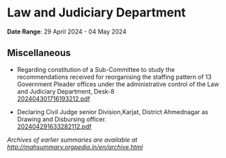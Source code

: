 # Law and Judiciary Department

**Date Range**: 29 April 2024 - 04 May 2024


## Miscellaneous
- Regarding constitution of a Sub-Committee to study the recommendations received for reorganising the staffing pattern of 13 Government Pleader offices under the administrative control of the Law and Judiciary Department, Desk-8\
  [202404301716193212.pdf](https://gr.maharashtra.gov.in/Site/Upload/Government%20Resolutions/English/202404301716193212.pdf)

- Declaring Civil Judge senior Division,Karjat, District  Ahmednagar as Drawing and Disbursing officer.\
  [202404291633282112.pdf](https://gr.maharashtra.gov.in/Site/Upload/Government%20Resolutions/English/202404291633282112.pdf)


*Archives of earlier summaries are available at http://mahsummary.orgpedia.in/en/archive.html*